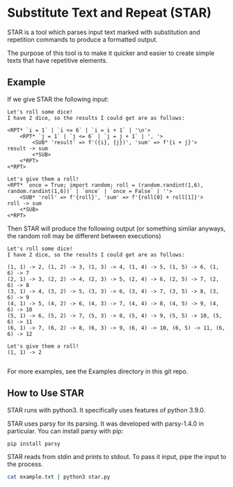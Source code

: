 # Substitute Text and Repeat (STAR)
STAR is a tool which parses input text marked with substitution and repetition commands to produce a formatted output.

The purpose of this tool is to make it quicker and easier to create simple texts that have repetitive elements.

## Example

If we give STAR the following input:
```
Let's roll some dice!
I have 2 dice, so the results I could get are as follows:

<RPT* `i = 1` | `i <= 6` | `i = i + 1` | '\n'>
	<RPT* `j = 1` | `j <= 6` | `j = j + 1` | ', '>
		<SUB* 'result' => f'({i}, {j})', 'sum' => f'{i + j}'>
result -> sum
		<*SUB>
	<*RPT>
<*RPT>

Let's give them a roll!
<RPT* `once = True; import random; roll = (random.randint(1,6), random.randint(1,6))` | `once` | `once = False` | ''>
	<SUB* 'roll' => f'{roll}', 'sum' => f'{roll[0] + roll[1]}'>
roll -> sum
	<*SUB>
<*RPT>
```

Then STAR will produce the following output (or something similar anyways, the random roll may be different between executions)
```
Let's roll some dice!
I have 2 dice, so the results I could get are as follows:

(1, 1) -> 2, (1, 2) -> 3, (1, 3) -> 4, (1, 4) -> 5, (1, 5) -> 6, (1, 6) -> 7
(2, 1) -> 3, (2, 2) -> 4, (2, 3) -> 5, (2, 4) -> 6, (2, 5) -> 7, (2, 6) -> 8
(3, 1) -> 4, (3, 2) -> 5, (3, 3) -> 6, (3, 4) -> 7, (3, 5) -> 8, (3, 6) -> 9
(4, 1) -> 5, (4, 2) -> 6, (4, 3) -> 7, (4, 4) -> 8, (4, 5) -> 9, (4, 6) -> 10
(5, 1) -> 6, (5, 2) -> 7, (5, 3) -> 8, (5, 4) -> 9, (5, 5) -> 10, (5, 6) -> 11
(6, 1) -> 7, (6, 2) -> 8, (6, 3) -> 9, (6, 4) -> 10, (6, 5) -> 11, (6, 6) -> 12

Let's give them a roll!
(1, 1) -> 2


```

For more examples, see the Examples directory in this git repo.

## How to Use STAR

STAR runs with python3. It specifically uses features of python 3.9.0.

STAR uses parsy for its parsing. It was developed with parsy-1.4.0 in particular. You can install parsy with pip:
```sh
pip install parsy
```

STAR reads from stdin and prints to stdout. To pass it input, pipe the input to the process.
```sh
cat example.txt | python3 star.py
```